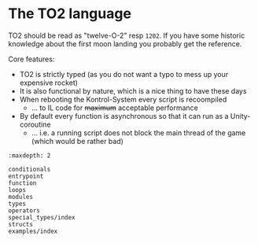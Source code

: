 
# The TO2 language

TO2 should be read as "twelve-O-2" resp `1202`. If you have some historic knowledge about the first moon landing you probably get the reference.

Core features:

* TO2 is strictly typed (as you do not want a typo to mess up your expensive rocket)
* It is also functional by nature, which is a nice thing to have these days
* When rebooting the Kontrol-System every script is recoompiled
  * ... to IL code for <s>maximum</s> acceptable performance
* By default every function is asynchronous so that it can run as a Unity-coroutine
  * ... i.e. a running script does not block the main thread of the game (which would be rather bad)

```{toctree}
:maxdepth: 2

conditionals
entrypoint
function
loops
modules
types
operators
special_types/index
structs
examples/index
```